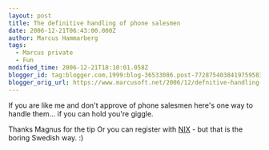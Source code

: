 ```yaml
---
layout: post
title: The definitive handling of phone salesmen
date: 2006-12-21T06:43:00.000Z
author: Marcus Hammarberg
tags:
  - Marcus private
  - Fun
modified_time: 2006-12-21T18:10:01.058Z
blogger_id: tag:blogger.com,1999:blog-36533086.post-7728754038419759583
blogger_orig_url: https://www.marcusoft.net/2006/12/defnitive-handling-of-phone-salesmen.html
---
```


If you are like me and don't approve of phone salesmen here's one
way to handle them... if you can hold you're giggle.

Thanks Magnus for the tip
Or you can register with [NIX](http://www.nix.nu/) - but that is the
boring Swedish way. :)
